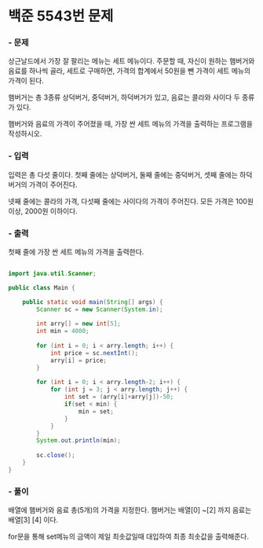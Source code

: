 # 백준 5543번 문제

### - 문제 
상근날드에서 가장 잘 팔리는 메뉴는 세트 메뉴이다. 주문할 때, 자신이 원하는 햄버거와 음료를 하나씩 골라, 세트로 구매하면, 가격의 합계에서 50원을 뺀 가격이 세트 메뉴의 가격이 된다.

햄버거는 총 3종류 상덕버거, 중덕버거, 하덕버거가 있고, 음료는 콜라와 사이다 두 종류가 있다.

햄버거와 음료의 가격이 주어졌을 때, 가장 싼 세트 메뉴의 가격을 출력하는 프로그램을 작성하시오.

### - 입력
입력은 총 다섯 줄이다. 첫째 줄에는 상덕버거, 둘째 줄에는 중덕버거, 셋째 줄에는 하덕버거의 가격이 주어진다. 

넷째 줄에는 콜라의 가격, 다섯째 줄에는 사이다의 가격이 주어진다. 모든 가격은 100원 이상, 2000원 이하이다.
### - 출력
첫째 줄에 가장 싼 세트 메뉴의 가격을 출력한다.

```java

import java.util.Scanner;

public class Main {

	public static void main(String[] args) {
		Scanner sc = new Scanner(System.in);
		
		int arry[] = new int[5];
		int min = 4000;
		
		for (int i = 0; i < arry.length; i++) {
			int price = sc.nextInt();
			arry[i] = price;
		}
		
		for (int i = 0; i < arry.length-2; i++) {
			for (int j = 3; j < arry.length; j++) {
				int set = (arry[i]+arry[j])-50;
				if(set < min) {
					min = set;
				}
			}
		}
		System.out.println(min);
		
		sc.close();
	}
}

```

### - 풀이
배열에 햄버거와 음료 총(5개)의 가격을 지정한다. 햄버거는 배열[0] ~[2] 까지 음료는 배열[3] [4] 이다.

for문을 통해 set메뉴의 금액이 제일 최솟값일때 대입하여 최종 최솟값을 출력해준다.

